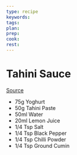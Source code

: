 ```yaml
---
type: recipe
keywords:
tags:
plan:
prep:
cook:
rest:
---
```


# Tahini Sauce

[Source](https://www.youtube.com/watch?v=fl96UDyIwig)

- 75g Yoghurt
- 50g Tahini Paste
- 50ml Water
- 20ml Lemon Juice
- 1/4 Tsp Salt
- 1/4 Tsp Black Pepper
- 1/4 Tsp Chilli Powder
- 1/4 Tsp Ground Cumin